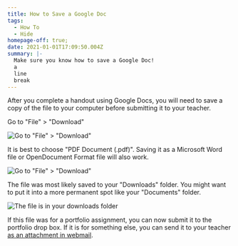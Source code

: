 ```yaml
---
title: How to Save a Google Doc
tags:
  - How To
  - Hide
homepage-off: true;
date: 2021-01-01T17:09:50.004Z
summary: |-
  Make sure you know how to save a Google Doc!
  a
  line
  break
---
```

After you complete a handout using Google Docs, you will need to save a copy of the file to your computer before submitting it to your teacher.

Go to "File" > "Download"

![Go to "File" > "Download"](/static/img/file-download.jpg)

It is best to choose "PDF Document (.pdf)". Saving it as a Microsoft Word file or OpenDocument Format file will also work.

![Go to "File" > "Download"](/static/img/save-as-pdf.jpg)

The file was most likely saved to your "Downloads" folder. You might want to put it into a more permanent spot like your "Documents" folder.

![The file is in your downloads folder](/static/img/downloads-folder.jpg)

If this file was for a portfolio assignment, you can now submit it to the portfolio drop box. If it is for something else, you can send it to your teacher [as an attachment in webmail](https://sweeneyscience.github.io/biology-announcements/how-to-send-a-webmail-with-an-attachment/).
